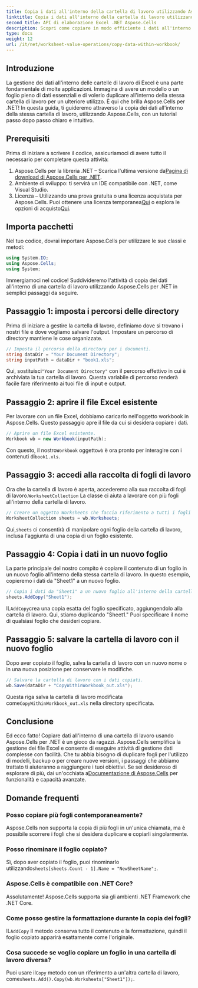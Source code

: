 ```yaml
---
title: Copia i dati all'interno della cartella di lavoro utilizzando Aspose.Cells
linktitle: Copia i dati all'interno della cartella di lavoro utilizzando Aspose.Cells
second_title: API di elaborazione Excel .NET Aspose.Cells
description: Scopri come copiare in modo efficiente i dati all'interno di una cartella di lavoro di Excel utilizzando Aspose.Cells per .NET con una guida dettagliata, esempi di codice e suggerimenti utili.
type: docs
weight: 12
url: /it/net/worksheet-value-operations/copy-data-within-workbook/
---
```

## Introduzione
La gestione dei dati all'interno delle cartelle di lavoro di Excel è una parte fondamentale di molte applicazioni. Immagina di avere un modello o un foglio pieno di dati essenziali e di volerlo duplicare all'interno della stessa cartella di lavoro per un ulteriore utilizzo. È qui che brilla Aspose.Cells per .NET! In questa guida, ti guideremo attraverso la copia dei dati all'interno della stessa cartella di lavoro, utilizzando Aspose.Cells, con un tutorial passo dopo passo chiaro e intuitivo.
## Prerequisiti
Prima di iniziare a scrivere il codice, assicuriamoci di avere tutto il necessario per completare questa attività:
1.  Aspose.Cells per la libreria .NET – Scarica l'ultima versione da[Pagina di download di Aspose.Cells per .NET](https://releases.aspose.com/cells/net/).
2. Ambiente di sviluppo: ti servirà un IDE compatibile con .NET, come Visual Studio.
3.  Licenza – Utilizzando una prova gratuita o una licenza acquistata per Aspose.Cells. Puoi ottenere una licenza temporanea[Qui](https://purchase.aspose.com/temporary-license/) o esplora le opzioni di acquisto[Qui](https://purchase.aspose.com/buy).
## Importa pacchetti
Nel tuo codice, dovrai importare Aspose.Cells per utilizzare le sue classi e metodi:
```csharp
using System.IO;
using Aspose.Cells;
using System;
```
Immergiamoci nel codice! Suddivideremo l'attività di copia dei dati all'interno di una cartella di lavoro utilizzando Aspose.Cells per .NET in semplici passaggi da seguire.
## Passaggio 1: imposta i percorsi delle directory
Prima di iniziare a gestire la cartella di lavoro, definiamo dove si trovano i nostri file e dove vogliamo salvare l'output. Impostare un percorso di directory mantiene le cose organizzate.
```csharp
// Imposta il percorso della directory per i documenti.
string dataDir = "Your Document Directory";
string inputPath = dataDir + "book1.xls";
```
 Qui, sostituisci`"Your Document Directory"` con il percorso effettivo in cui è archiviata la tua cartella di lavoro. Questa variabile di percorso renderà facile fare riferimento ai tuoi file di input e output.
## Passaggio 2: aprire il file Excel esistente
Per lavorare con un file Excel, dobbiamo caricarlo nell'oggetto workbook in Aspose.Cells. Questo passaggio apre il file da cui si desidera copiare i dati.
```csharp
// Aprire un file Excel esistente.
Workbook wb = new Workbook(inputPath);
```
 Con questo, il nostro`Workbook` oggetto`wb` è ora pronto per interagire con i contenuti di`book1.xls`.
## Passaggio 3: accedi alla raccolta di fogli di lavoro
 Ora che la cartella di lavoro è aperta, accederemo alla sua raccolta di fogli di lavoro.`WorksheetCollection` La classe ci aiuta a lavorare con più fogli all'interno della cartella di lavoro.
```csharp
// Creare un oggetto Worksheets che faccia riferimento a tutti i fogli nella cartella di lavoro.
WorksheetCollection sheets = wb.Worksheets;
```
 Qui,`sheets` ci consentirà di manipolare ogni foglio della cartella di lavoro, inclusa l'aggiunta di una copia di un foglio esistente.
## Passaggio 4: Copia i dati in un nuovo foglio
La parte principale del nostro compito è copiare il contenuto di un foglio in un nuovo foglio all'interno della stessa cartella di lavoro. In questo esempio, copieremo i dati da "Sheet1" a un nuovo foglio.
```csharp
// Copia i dati da "Sheet1" a un nuovo foglio all'interno della cartella di lavoro.
sheets.AddCopy("Sheet1");
```
 IL`AddCopy`crea una copia esatta del foglio specificato, aggiungendolo alla cartella di lavoro. Qui, stiamo duplicando "Sheet1." Puoi specificare il nome di qualsiasi foglio che desideri copiare.
## Passaggio 5: salvare la cartella di lavoro con il nuovo foglio
Dopo aver copiato il foglio, salva la cartella di lavoro con un nuovo nome o in una nuova posizione per conservare le modifiche.
```csharp
// Salvare la cartella di lavoro con i dati copiati.
wb.Save(dataDir + "CopyWithinWorkbook_out.xls");
```
 Questa riga salva la cartella di lavoro modificata come`CopyWithinWorkbook_out.xls` nella directory specificata.
## Conclusione
Ed ecco fatto! Copiare dati all'interno di una cartella di lavoro usando Aspose.Cells per .NET è un gioco da ragazzi. Aspose.Cells semplifica la gestione dei file Excel e consente di eseguire attività di gestione dati complesse con facilità. Che tu abbia bisogno di duplicare fogli per l'utilizzo di modelli, backup o per creare nuove versioni, i passaggi che abbiamo trattato ti aiuteranno a raggiungere i tuoi obiettivi.
 Se sei desideroso di esplorare di più, dai un'occhiata a[Documentazione di Aspose.Cells](https://reference.aspose.com/cells/net/) per funzionalità e capacità avanzate.
## Domande frequenti
### Posso copiare più fogli contemporaneamente?
Aspose.Cells non supporta la copia di più fogli in un'unica chiamata, ma è possibile scorrere i fogli che si desidera duplicare e copiarli singolarmente.
### Posso rinominare il foglio copiato?
 Sì, dopo aver copiato il foglio, puoi rinominarlo utilizzando`sheets[sheets.Count - 1].Name = "NewSheetName";`.
### Aspose.Cells è compatibile con .NET Core?
Assolutamente! Aspose.Cells supporta sia gli ambienti .NET Framework che .NET Core.
### Come posso gestire la formattazione durante la copia dei fogli?
 IL`AddCopy` Il metodo conserva tutto il contenuto e la formattazione, quindi il foglio copiato apparirà esattamente come l'originale.
### Cosa succede se voglio copiare un foglio in una cartella di lavoro diversa?
Puoi usare il`Copy` metodo con un riferimento a un'altra cartella di lavoro, come`sheets.Add().Copy(wb.Worksheets["Sheet1"]);`.